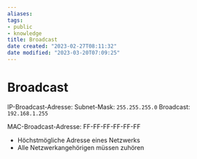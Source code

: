 ```yaml
---
aliases: 
tags:  
- public
- knowledge
title: Broadcast
date created: "2023-02-27T08:11:32"
date modified: "2023-03-20T07:09:25"
---
```


# Broadcast

IP-Broadcast-Adresse:
Subnet-Mask: `255.255.255.0`
Broadcast: `192.168.1.255`

MAC-Broadcast-Adresse:
FF-FF-FF-FF-FF-FF

- Höchstmögliche Adresse eines Netzwerks
- Alle Netzwerkangehörigen müssen zuhören
